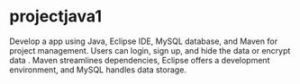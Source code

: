 # projectjava1
Develop a  app using Java, Eclipse IDE, MySQL database, and Maven for project management. Users can login, sign up, and hide the data or encrypt data . Maven streamlines dependencies, Eclipse offers a development environment, and MySQL handles data storage.
